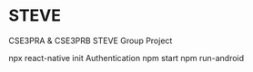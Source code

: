 # STEVE
CSE3PRA &amp; CSE3PRB STEVE Group Project

npx react-native init Authentication
npm start
npm run-android

